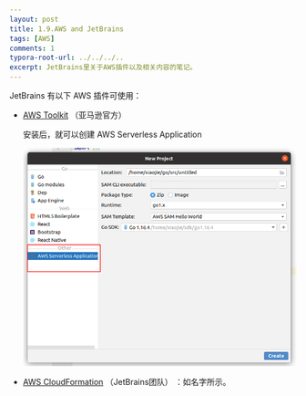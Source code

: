 ```yaml
---
layout: post
title: 1.9.AWS and JetBrains
tags: [AWS]
comments: 1
typora-root-url: ../../../..
excerpt: JetBrains里关于AWS插件以及相关内容的笔记。
---
```


JetBrains 有以下 AWS 插件可使用：

- [AWS Toolkit](https://plugins.jetbrains.com/plugin/11349-aws-toolkit) （亚马逊官方）

  安装后，就可以创建 AWS Serverless Application

  ![image-2021-0508-0430](/assets/blog_res/image-2021-0508-0430.png)

- [AWS CloudFormation](https://plugins.jetbrains.com/plugin/7371-aws-cloudformation) （JetBrains团队） ：如名字所示。

  

